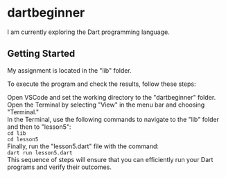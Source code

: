 # dartbeginner

I am currently exploring the Dart programming language.

## Getting Started

My assignment is located in the "lib" folder.

To execute the program and check the results, follow these steps: </br>

Open VSCode and set the working directory to the "dartbeginner" folder.</br>
Open the Terminal by selecting "View" in the menu bar and choosing "Terminal."</br>
In the Terminal, use the following commands to navigate to the "lib" folder and then to "lesson5":</br>
`cd lib`</br>
`cd lesson5`</br>
Finally, run the "lesson5.dart" file with the command:</br>
`dart run lesson5.dart`</br>
This sequence of steps will ensure that you can efficiently run your Dart programs and verify their outcomes.







